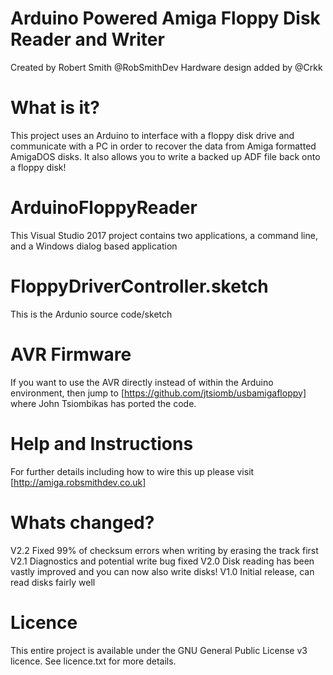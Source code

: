 # Arduino Powered Amiga Floppy Disk Reader and Writer
Created by Robert Smith @RobSmithDev
Hardware design added by @Crkk

# What is it?
This project uses an Arduino to interface with a floppy disk drive and communicate with a PC in order to recover the data from Amiga formatted AmigaDOS disks.
It also allows you to write a backed up ADF file back onto a floppy disk!

# ArduinoFloppyReader
This Visual Studio 2017 project contains two applications, a command line, and a Windows dialog based application

# FloppyDriverController.sketch
This is the Ardunio source code/sketch

# AVR Firmware
If you want to use the AVR directly instead of within the Arduino environment, then jump to [https://github.com/jtsiomb/usbamigafloppy] where John Tsiombikas has ported the code.

# Help and Instructions 
For further details including how to wire this up please visit [http://amiga.robsmithdev.co.uk]

# Whats changed?
V2.2 Fixed 99% of checksum errors when writing by erasing the track first
V2.1 Diagnostics and potential write bug fixed
V2.0 Disk reading has been vastly improved and you can now also write disks!
V1.0 Initial release, can read disks fairly well

# Licence
This entire project is available under the GNU General Public License v3 licence.  See licence.txt for more details.
